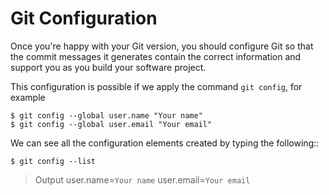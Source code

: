 # Git Configuration

Once you're happy with your Git version, you should configure Git so that the commit messages it generates contain the correct information and support you as you build your software project.

This configuration is possible if we apply the command `git config`, for example

```
$ git config --global user.name "Your name"
$ git config --global user.email "Your email"
```

We can see all the configuration elements created by typing the following::

```
$ git config --list
```

>Output
>user.name=`Your name`
>user.email=`Your email`
